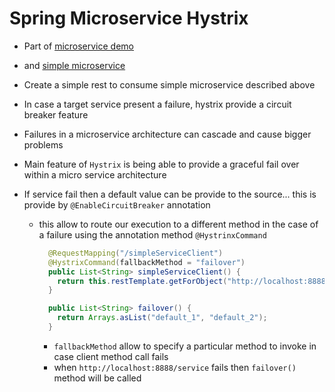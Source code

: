 # Spring Microservice Hystrix

* Part of [microservice demo](https://github.com/maurofokker/microservices-demo)
* and [simple microservice](https://github.com/maurofokker/spring-microservices-simple-service)

* Create a simple rest to consume simple microservice described above

* In case a target service present a failure, hystrix provide a circuit breaker feature
* Failures in a microservice architecture can cascade and cause bigger problems
* Main feature of `Hystrix` is being able to provide a graceful fail over within a micro service architecture
* If service fail then a default value can be provide to the source... this is provide by `@EnableCircuitBreaker` annotation
  * this allow to route our execution to a different method in the case of a failure using the annotation method `@HystrinxCommand`
    ```java
      @RequestMapping("/simpleServiceClient")
      @HystrixCommand(fallbackMethod = "failover")
      public List<String> simpleServiceClient() {
        return this.restTemplate.getForObject("http://localhost:8888/service", List.class);
      }
    
      public List<String> failover() {
        return Arrays.asList("default_1", "default_2");    
      }
    ```
    * `fallbackMethod` allow to specify a particular method to invoke in case client method call fails
    * when `http://localhost:8888/service` fails then `failover()` method will be called
